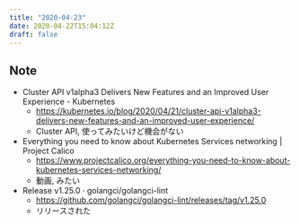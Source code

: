 ```yaml
---
title: "2020-04-23"
date: 2020-04-22T15:04:12Z
draft: false
---
```


## Note

* Cluster API v1alpha3 Delivers New Features and an Improved User Experience - Kubernetes
  * https://kubernetes.io/blog/2020/04/21/cluster-api-v1alpha3-delivers-new-features-and-an-improved-user-experience/
  * Cluster API, 使ってみたいけど機会がない
* Everything you need to know about Kubernetes Services networking | Project Calico
  * https://www.projectcalico.org/everything-you-need-to-know-about-kubernetes-services-networking/
  * 動画, みたい
* Release v1.25.0 · golangci/golangci-lint
  * https://github.com/golangci/golangci-lint/releases/tag/v1.25.0
  * リリースされた
